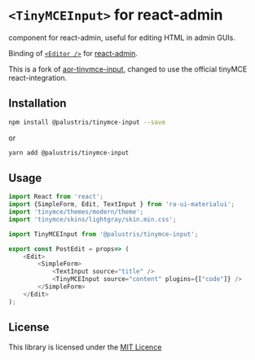 # `<TinyMCEInput>` for react-admin

<TinyMCEInput> component for react-admin, useful for editing HTML in admin GUIs.

Binding of [`<Editor />`](https://github.com/tinymce/tinymce-react) for [react-admin](https://marmelab.com/react-admin/).

This is a fork of [aor-tinymce-input](https://github.com/LoicMahieu/aor-tinymce-input), changed to use the official tinyMCE react-integration.

## Installation

```sh
npm install @palustris/tinymce-input --save
```

or 

```sh
yarn add @palustris/tinymce-input
```

## Usage

```js
import React from 'react';
import {SimpleForm, Edit, TextInput } from 'ra-ui-materialui';
import 'tinymce/themes/modern/theme';
import 'tinymce/skins/lightgray/skin.min.css';

import TinyMCEInput from '@palustris/tinymce-input';

export const PostEdit = props=> (
    <Edit>
        <SimpleForm>
            <TextInput source="title" />
            <TinyMCEInput source="content" plugins={["code"]} />
        </SimpleForm>
    </Edit>
);
```

## License

This library is licensed under the [MIT Licence](LICENSE)
